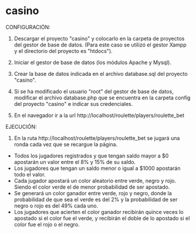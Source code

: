 # casino
CONFIGURACIÓN:
1. Descargar el proyecto "casino" y colocarlo en la carpeta de proyectos del gestor de base de datos. 
(Para este caso se utilizó el gestor Xampp y el directorio del proyecto es "htdocs").

2. Iniciar el gestor de base de datos (los módulos Apache y Mysql).

3. Crear la base de datos indicada en el archivo database.sql del proyecto "casino".

4. Si se ha modificado el usuario "root" del gestor de base de datos, modificar el archivo database.php que se encuentra 
en la carpeta config del proyecto "casino" e indicar sus credenciales.

5. En el navegador ir a la url http://localhost/roulette/players/roulette_bet

EJECUCIÓN:
1. En la ruta http://localhost/roulette/players/roulette_bet se jugará una ronda cada vez que se recargue
la página. 

  - Todos los jugadores registrados y que tengan saldo mayor a $0 apostarán un valor entre el 8% y 15% de su saldo.
  - Los jugadores que tengan un saldo menor o igual a $1000 apostarán todo el valor.
  - Cada jugador apostará un color aleatorio entre verde, negro y rojo. Siendo el color verde el de menor
  probabilidad de ser apostado.
  - Se generará un color ganador entre verde, rojo y negro, donde la probabilidad de que sea el verde es del 2%
  y la probabilidad de ser negro o rojo es del 49% cada uno. 
  - Los jugadores que acierten el color ganador recibirán quince veces lo apostado si el color fue el verde, y recibirán
  el doble de lo apostado si el color fue el rojo o el negro. 
